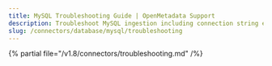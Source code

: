 ```yaml
---
title: MySQL Troubleshooting Guide | OpenMetadata Support
description: Troubleshoot MySQL ingestion including connection string errors, access restrictions, and schema version conflicts.
slug: /connectors/database/mysql/troubleshooting
---
```


{% partial file="/v1.8/connectors/troubleshooting.md" /%}
